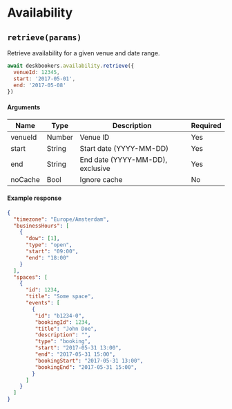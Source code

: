 # Availability

## `retrieve(params)`
Retrieve availability for a given venue and date range.

```js
await deskbookers.availability.retrieve({
  venueId: 12345,
  start: '2017-05-01',
  end: '2017-05-08'
})
```

#### Arguments
Name | Type | Description | Required
--- | --- | --- | ---
venueId | Number | Venue ID | Yes
start | String | Start date (YYYY-MM-DD) | Yes
end | String | End date (YYYY-MM-DD), exclusive | Yes
noCache | Bool | Ignore cache | No

#### Example response

```json
{
  "timezone": "Europe/Amsterdam",
  "businessHours": [
    {
      "dow": [1],
      "type": "open",
      "start": "09:00",
      "end": "18:00"
    }
  ],
  "spaces": [
    {
      "id": 1234,
      "title": "Some space",
      "events": [
        {
         "id": "b1234-0",
         "bookingId": 1234,
         "title": "John Doe",
         "description": "",
         "type": "booking",
         "start": "2017-05-31 13:00",
         "end": "2017-05-31 15:00",
         "bookingStart": "2017-05-31 13:00",
         "bookingEnd": "2017-05-31 15:00",
        }
      ]
    }
  ]
}
```
